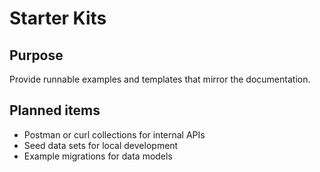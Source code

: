 # Starter Kits

## Purpose
Provide runnable examples and templates that mirror the documentation.

## Planned items
- Postman or curl collections for internal APIs
- Seed data sets for local development
- Example migrations for data models
